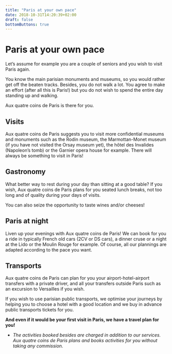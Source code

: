 ```yaml
---
title: "Paris at your own pace"
date: 2018-10-31T14:20:39+02:00
draft: false
bottomButtons: true
---
```


# Paris at your own pace

Let’s assume for example you are a couple of seniors and you wish to visit Paris again.

You know the main parisian monuments and museums, so you would rather get off the beaten tracks. Besides, you do not walk a lot. You agree to make an effort (after all this is Paris!) but you do not wish to spend the entire day standing up and walking.

Aux quatre coins de Paris is there for you.

## Visits

Aux quatre coins de Paris suggests you to visit more confidential museums and monuments such as the Rodin museum, the Marmottan-Monet museum (if you have not visited the Orsay museum yet), the hôtel des Invalides (Napoleon’s tomb) or the Garnier opera house for example. There will always be something to visit in Paris!

## Gastronomy

What better way to rest during your day than sitting at a good table? If you wish, Aux quatre coins de Paris plans for you seated lunch breaks, not too long and of quality during your days of visits.

You can also seize the opportunity to taste wines and/or cheeses!

## Paris at night

Liven up your evenings with Aux quatre coins de Paris! We can book for you a ride in typically French old cars (2CV or DS cars), a dinner cruse or a night at the Lido or the Moulin Rouge for example. Of course, all our plannings are adapted according to the pace you want.

## Transports

Aux quatre coins de Paris can plan for you your airport-hotel-airport transfers with a private driver, and all your transfers outside Paris such as an excursion to Versailles if you wish.

If you wish to use parisian public transports, we optimise your journeys by helping you to choose a hotel with a good location and we buy in advance public transports tickets for you.


**And even if it would be your first visit in Paris, we have a travel plan for you!**


* *The activities booked besides are charged in addition to our services. Aux quatre coins de Paris plans and books activities for you without taking any commission.*
